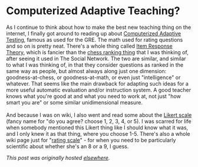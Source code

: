 # Computerized Adaptive Teaching?

<p>As I continue to think about how to make the best new teaching thing on the internet, I finally got around to reading up about&#160;<a href="http://en.m.wikipedia.org/wiki/Computerized_adaptive_testing">Computerized Adaptive Testing</a>, famous as used for the GRE. The math used for rating questions and so on is pretty neat. There's a whole thing called&#160;<a href="http://en.m.wikipedia.org/wiki/Item_response_theory">Item Response Theory</a>, which is fancier than the <a href="http://en.m.wikipedia.org/wiki/Elo_rating_system">chess ranking thing</a> that I was thinking of, after seeing it used in The Social Network. The two are similar, and similar to what I was thinking of, in that they consider questions as ranked in the same way as people, but almost always along just one dimension: goodness-at-chess, or goodness-at-math, or even just "intelligence" or whatever. That seems like the main drawback for adapting such ideas for a more useful automatic evaluation and/or instruction system. A good teacher knows what you're good at and what you need to work at, not just "how smart you are" or some similar unidimensional measure.<br><br>And because I was on wiki, I also went and read some about the <a href="http://en.m.wikipedia.org/wiki/Likert_scale">Likert scale</a> (fancy name for "do you agree? choose 1, 2, 3, 4, or 5). I was scarred for life when somebody mentioned this Likert thing like I should know what it was, and I only knew it as that thing, where you choose 1-5. There's also a whole wiki page just for "<a href="http://en.m.wikipedia.org/wiki/Rating_scale">rating scale</a>" - for when you need to be particularly scientific about whether she's an 8 or a 9, I guess.</p>


*This post was originally hosted [elsewhere](http://planspace.blogspot.com/2011/05/computerized-adaptive-teaching.html).*
